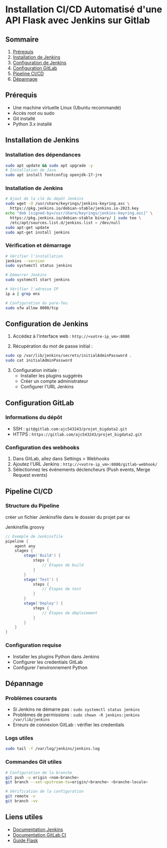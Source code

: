 # Installation CI/CD Automatisé d'une API Flask avec Jenkins sur Gitlab

## Sommaire
1. [Prérequis](#prérequis)
2. [Installation de Jenkins](#installation-de-jenkins)
3. [Configuration de Jenkins](#configuration-de-jenkins)
4. [Configuration GitLab](#configuration-gitlab)
5. [Pipeline CI/CD](#pipeline-ci-cd)
6. [Dépannage](#dépannage)

## Prérequis
- Une machine virtuelle Linux (Ubuntu recommandé)
- Accès root ou sudo
- Git installé
- Python 3.x installé

## Installation de Jenkins
### Installation des dépendances
```bash
sudo apt update && sudo apt upgrade -y
# Installation de Java
sudo apt install fontconfig openjdk-17-jre
```

### Installation de Jenkins
```bash
# Ajout de la clé du dépôt Jenkins
sudo wget -O /usr/share/keyrings/jenkins-keyring.asc \
  https://pkg.jenkins.io/debian-stable/jenkins.io-2023.key
echo "deb [signed-by=/usr/share/keyrings/jenkins-keyring.asc]" \
  https://pkg.jenkins.io/debian-stable binary/ | sudo tee \
  /etc/apt/sources.list.d/jenkins.list > /dev/null
sudo apt-get update
sudo apt-get install jenkins
```

### Vérification et démarrage
```bash
# Vérifier l'installation
jenkins --version
sudo systemctl status jenkins

# Démarrer Jenkins
sudo systemctl start jenkins

# Vérifier l'adresse IP
ip a | grep ens

# Configuration du pare-feu
sudo ufw allow 8080/tcp
```

## Configuration de Jenkins
1. Accédez à l'interface web : `http://<votre-ip_vm>:8080`

2. Récupération du mot de passe initial :
```bash
sudo cp /var/lib/jenkins/secrets/initialAdminPassword .
sudo cat initialAdminPassword
```

3. Configuration initiale :
   - Installer les plugins suggérés
   - Créer un compte administrateur
   - Configurer l'URL Jenkins

## Configuration GitLab
### Informations du dépôt
- SSH : `git@gitlab.com:ajc543243/projet_bigdata2.git`
- HTTPS : `https://gitlab.com/ajc543243/projet_bigdata2.git`

### Configuration des webhooks
1. Dans GitLab, allez dans Settings > Webhooks
2. Ajoutez l'URL Jenkins : `http://<votre-ip_vm>:8080/gitlab-webhook/`
3. Sélectionnez les événements déclencheurs (Push events, Merge Request events)

## Pipeline CI/CD
### Structure du Pipeline
créer un fichier Jenkinsfile dans le dossier du projet par ex

Jenkinsfile.groovy
```groovy
// Exemple de Jenkinsfile
pipeline {
    agent any
    stages {
        stage('Build') {
            steps {
                // Étapes de build
            }
        }
        stage('Test') {
            steps {
                // Étapes de test
            }
        }
        stage('Deploy') {
            steps {
                // Étapes de déploiement
            }
        }
    }
}
```

### Configuration requise
- Installer les plugins Python dans Jenkins
- Configurer les credentials GitLab
- Configurer l'environnement Python

## Dépannage
### Problèmes courants
- Si Jenkins ne démarre pas : `sudo systemctl status jenkins`
- Problèmes de permissions : `sudo chown -R jenkins:jenkins /var/lib/jenkins`
- Erreurs de connexion GitLab : vérifier les credentials

### Logs utiles
```bash
sudo tail -f /var/log/jenkins/jenkins.log
```

### Commandes Git utiles
```bash
# Configuration de la branche
git push -u origin <nom-branche>
git branch --set-upstream-to=origin/<branche> <branche-locale>

# Vérification de la configuration
git remote -v
git branch -vv
```

## Liens utiles
- [Documentation Jenkins](https://www.jenkins.io/doc/)
- [Documentation GitLab CI](https://docs.gitlab.com/ee/ci/)
- [Guide Flask](https://flask.palletsprojects.com/)



